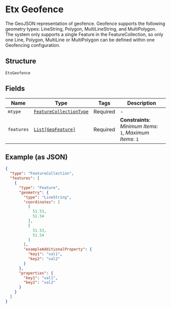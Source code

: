 
# Etx Geofence

The GeoJSON representation of geofence. Geofence supports the following geometry types: LineString, Polygon, MultiLineString, and MultiPolygon. The system only supports a single Feature in the FeatureCollection, so only one Line, Polygon, MultiLine or MultiPolygon can be defined within one Geofencing configuration.

## Structure

`EtxGeofence`

## Fields

| Name | Type | Tags | Description |
|  --- | --- | --- | --- |
| `mtype` | [`FeatureCollectionType`](../../doc/models/feature-collection-type.md) | Required | - |
| `features` | [`List[GeoFeature]`](../../doc/models/geo-feature.md) | Required | **Constraints**: *Minimum Items*: `1`, *Maximum Items*: `1` |

## Example (as JSON)

```json
{
  "type": "FeatureCollection",
  "features": [
    {
      "type": "Feature",
      "geometry": {
        "type": "LineString",
        "coordinates": [
          [
            51.53,
            51.54
          ],
          [
            51.53,
            51.54
          ]
        ],
        "exampleAdditionalProperty": {
          "key1": "val1",
          "key2": "val2"
        }
      },
      "properties": {
        "key1": "val1",
        "key2": "val2"
      }
    }
  ]
}
```

